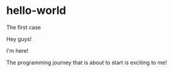 # hello-world
The first case

Hey guys!

I'm here!

The programming journey that is about to start is exciting to me!
